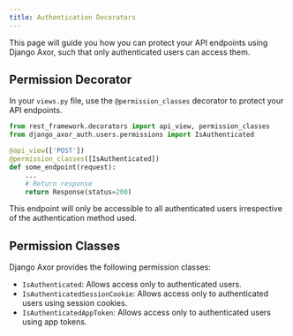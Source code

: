 ```yaml
---
title: Authentication Decorators
---
```


This page will guide you how you can protect your API endpoints using Django Axor, such that only authenticated users can access them.

## Permission Decorator

In your `views.py` file, use the `@permission_classes` decorator to protect your API endpoints.

```python
from rest_framework.decorators import api_view, permission_classes
from django_axor_auth.users.permissions import IsAuthenticated

@api_view(['POST'])
@permission_classes([IsAuthenticated])
def some_endpoint(request):
    ...
    # Return response
    return Response(status=200)
```

This endpoint will only be accessible to all authenticated users irrespective of the authentication method used.

## Permission Classes

Django Axor provides the following permission classes:

- `IsAuthenticated`: Allows access only to authenticated users.
- `IsAuthenticatedSessionCookie`: Allows access only to authenticated users using session cookies.
- `IsAuthenticatedAppToken`: Allows access only to authenticated users using app tokens.
